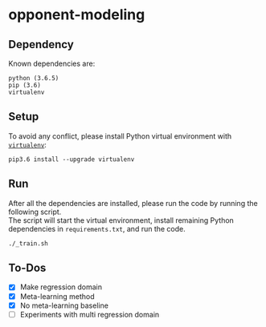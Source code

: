 # opponent-modeling

## Dependency
Known dependencies are:
```
python (3.6.5)
pip (3.6)
virtualenv
```

## Setup
To avoid any conflict, please install Python virtual environment with [`virtualenv`](http://docs.python-guide.org/en/latest/dev/virtualenvs/):
```
pip3.6 install --upgrade virtualenv
```

## Run
After all the dependencies are installed, please run the code by running the following script.  
The script will start the virtual environment, install remaining Python dependencies in `requirements.txt`, and run the code.  
```
./_train.sh
```

## To-Dos
- [x] Make regression domain
- [x] Meta-learning method
- [x] No meta-learning baseline
- [ ] Experiments with multi regression domain
